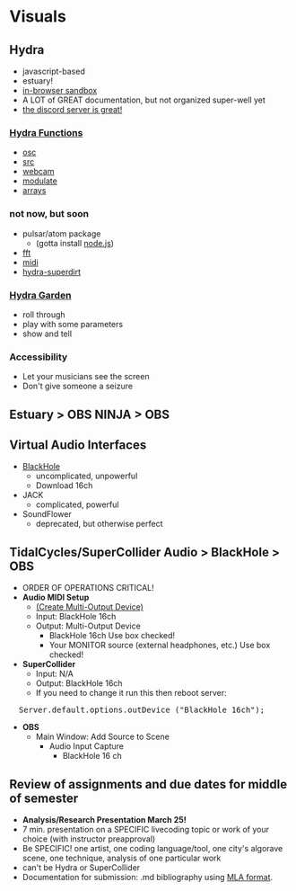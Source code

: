# Visuals

<!--- ## Make some noise in BNO

## Show and Tell --->

## Hydra
- javascript-based
- estuary!
- [in-browser sandbox](https://hydra.ojack.xyz/?sketch_id=example_3)
- A LOT of GREAT documentation, but not organized super-well yet
- [the discord server is great!](https://discord.com/invite/ZQjfHkNHXC)

### [Hydra Functions](https://hydra.ojack.xyz/functions/)
- [osc](https://hydra.ojack.xyz/docs/docs/learning/video-synth-basics/src/)
- [src](https://hydra.ojack.xyz/docs/docs/learning/video-synth-basics/src/)
- [webcam](https://hydra.ojack.xyz/docs/docs/learning/video-synth-basics/external-sources/)
- [modulate](https://hydra.ojack.xyz/docs/docs/learning/video-synth-basics/combinecoord/)
- [arrays](https://hydra.ojack.xyz/docs/docs/learning/sequencing-and-interactivity/arrays/)

### not now, but soon
- pulsar/atom package
  - (gotta install [node.js](https://nodejs.org/en/download/))
- [fft](https://hydra.ojack.xyz/docs/docs/learning/sequencing-and-interactivity/audio/)
- [midi](https://hydra.ojack.xyz/docs/docs/learning/sequencing-and-interactivity/midi/)
- [hydra-superdirt](https://github.com/munshkr/hydra-superdirt)

### [Hydra Garden](https://hydra.ojack.xyz/garden/)
- roll through
- play with some parameters
- show and tell

### Accessibility
- Let your musicians see the screen
- Don't give someone a seizure

## Estuary > OBS NINJA > OBS

## Virtual Audio Interfaces
- [BlackHole](https://existential.audio/blackhole/)
  - uncomplicated, unpowerful
  - Download 16ch
- JACK
  - complicated, powerful
- SoundFlower
  - deprecated, but otherwise perfect

## TidalCycles/SuperCollider Audio > BlackHole > OBS
- ORDER OF OPERATIONS CRITICAL!
- **Audio MIDI Setup**
  - [(Create Multi-Output Device)](https://github.com/ExistentialAudio/BlackHole/wiki/Multi-Output-Device)
  - Input: BlackHole 16ch
  - Output: Multi-Output Device
    - BlackHole 16ch Use box checked!
    - Your MONITOR source (external headphones, etc.) Use box checked!
- **SuperCollider**
  - Input: N/A
  - Output: BlackHole 16ch
  - If you need to change it run this then reboot server:
<pre>
  Server.default.options.outDevice_("BlackHole 16ch");
</pre>
- **OBS**
  - Main Window: Add Source to Scene
    - Audio Input Capture
      - BlackHole 16 ch

## Review of assignments and due dates for middle of semester
- **Analysis/Research Presentation March 25!**
- 7 min. presentation on a SPECIFIC livecoding topic or work of your choice (with instructor preapproval)
- Be SPECIFIC! one artist, one coding language/tool, one city's algorave scene, one technique, analysis of one particular work
- can't be Hydra or SuperCollider
- Documentation for submission: .md bibliography using [MLA format](https://owl.purdue.edu/owl/research_and_citation/mla_style/mla_formatting_and_style_guide/mla_general_format.html).
<!---
## For next week:
  - Midterm Presentation Proposal
    - .md from your repo into canvas
    - 10 min. presentation on a livecoding topic or work of your choice (with instructor preapproval)
- Documentation for submission: .md bibliography using MLA format
    - Be SPECIFIC! one artist, one coding language/tool, one city's algorave scene, one technique, analysis of one particular work
    - can't be Hydra or SuperCollider
--->
